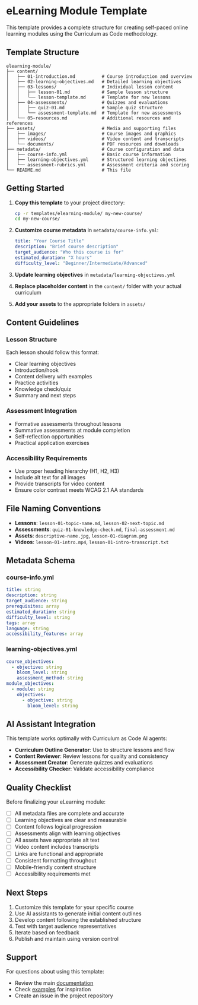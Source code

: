 # eLearning Module Template

This template provides a complete structure for creating self-paced online learning modules using the Curriculum as Code methodology.

## Template Structure

```
elearning-module/
├── content/
│   ├── 01-introduction.md          # Course introduction and overview
│   ├── 02-learning-objectives.md   # Detailed learning objectives
│   ├── 03-lessons/                 # Individual lesson content
│   │   ├── lesson-01.md            # Sample lesson structure
│   │   └── lesson-template.md      # Template for new lessons
│   ├── 04-assessments/             # Quizzes and evaluations
│   │   ├── quiz-01.md              # Sample quiz structure
│   │   └── assessment-template.md  # Template for new assessments
│   └── 05-resources.md             # Additional resources and references
├── assets/                         # Media and supporting files
│   ├── images/                     # Course images and graphics
│   ├── videos/                     # Video content and transcripts
│   └── documents/                  # PDF resources and downloads
├── metadata/                       # Course configuration and data
│   ├── course-info.yml             # Basic course information
│   ├── learning-objectives.yml     # Structured learning objectives
│   └── assessment-rubrics.yml      # Assessment criteria and scoring
└── README.md                       # This file
```

## Getting Started

1. **Copy this template** to your project directory:
   ```bash
   cp -r templates/elearning-module/ my-new-course/
   cd my-new-course/
   ```

2. **Customize course metadata** in `metadata/course-info.yml`:
   ```yaml
   title: "Your Course Title"
   description: "Brief course description"
   target_audience: "Who this course is for"
   estimated_duration: "X hours"
   difficulty_level: "Beginner/Intermediate/Advanced"
   ```

3. **Update learning objectives** in `metadata/learning-objectives.yml`

4. **Replace placeholder content** in the `content/` folder with your actual curriculum

5. **Add your assets** to the appropriate folders in `assets/`

## Content Guidelines

### Lesson Structure
Each lesson should follow this format:
- Clear learning objectives
- Introduction/hook
- Content delivery with examples
- Practice activities
- Knowledge check/quiz
- Summary and next steps

### Assessment Integration
- Formative assessments throughout lessons
- Summative assessments at module completion
- Self-reflection opportunities
- Practical application exercises

### Accessibility Requirements
- Use proper heading hierarchy (H1, H2, H3)
- Include alt text for all images
- Provide transcripts for video content
- Ensure color contrast meets WCAG 2.1 AA standards

## File Naming Conventions

- **Lessons**: `lesson-01-topic-name.md`, `lesson-02-next-topic.md`
- **Assessments**: `quiz-01-knowledge-check.md`, `final-assessment.md`
- **Assets**: `descriptive-name.jpg`, `lesson-01-diagram.png`
- **Videos**: `lesson-01-intro.mp4`, `lesson-01-intro-transcript.txt`

## Metadata Schema

### course-info.yml
```yaml
title: string
description: string
target_audience: string
prerequisites: array
estimated_duration: string
difficulty_level: string
tags: array
language: string
accessibility_features: array
```

### learning-objectives.yml
```yaml
course_objectives:
  - objective: string
    bloom_level: string
    assessment_method: string
module_objectives:
  - module: string
    objectives:
      - objective: string
        bloom_level: string
```

## AI Assistant Integration

This template works optimally with Curriculum as Code AI agents:

- **Curriculum Outline Generator**: Use to structure lessons and flow
- **Content Reviewer**: Review lessons for quality and consistency
- **Assessment Creator**: Generate quizzes and evaluations
- **Accessibility Checker**: Validate accessibility compliance

## Quality Checklist

Before finalizing your eLearning module:

- [ ] All metadata files are complete and accurate
- [ ] Learning objectives are clear and measurable
- [ ] Content follows logical progression
- [ ] Assessments align with learning objectives
- [ ] All assets have appropriate alt text
- [ ] Video content includes transcripts
- [ ] Links are functional and appropriate
- [ ] Consistent formatting throughout
- [ ] Mobile-friendly content structure
- [ ] Accessibility requirements met

## Next Steps

1. Customize this template for your specific course
2. Use AI assistants to generate initial content outlines
3. Develop content following the established structure
4. Test with target audience representatives
5. Iterate based on feedback
6. Publish and maintain using version control

## Support

For questions about using this template:
- Review the main [documentation](../../docs/)
- Check [examples](../../examples/) for inspiration
- Create an issue in the project repository